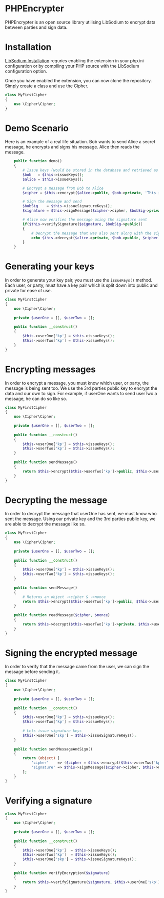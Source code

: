# PHPEncrypter
PHPEncrypter is an open source library utilising LibSodium to encrypt data between parties and sign data.

# Installation
[LibSodium Installation](http://php.net/manual/en/sodium.installation.php) requries enabling the extension in your php.ini configuration or by compiling your PHP source with the LibSodium configuration option.

Once you have enabled the extension, you can now clone the repository. Simply create a class and use the Cipher.

```php
class MyFirstCipher
{
    use \Cipher\Cipher;
}
```

# Demo Scenario
Here is an example of a real life situation. Bob wants to send Alice a secret message, he encrypts and signs his message. Alice then reads the message.

```php
    public function demo()
    {
        # Issue keys (would be stored in the database and retrieved as needed)
        $bob   = $this->issueKeys();
        $alice = $this->issueKeys();

        # Encrypt a message from Bob to Alice
        $cipher = $this->encrypt($alice->public, $bob->private, 'This is a test message');

        # Sign the message and send
        $bobSig    = $this->issueSignatureKeys();
        $signature = $this->signMessage($cipher->cipher, $bobSig->private);

        # Alice now verifies the message using the signature sent
        if($this->verifySignature($signature, $bobSig->public))
        {
            # Decrypt the message that was also sent along with the signature and nonce
            echo $this->decrypt($alice->private, $bob->public, $cipher->cipher, $cipher->nonce);
        }
    }
```

# Generating your keys
In order to generate your key pair, you must use the `issueKeys()` method. Each user, or party, must have a key pair which is split down into public and private for ease of use.

```php
class MyFirstCipher
{
    use \Cipher\Cipher;
    
    private $userOne = [], $userTwo = [];
    
    public function __construct()
    {
        $this->userOne['kp'] = $this->issueKeys();
        $this->userTwo['kp'] = $this->issueKeys();
    }
}
```

# Encrypting messages
In order to encrypt a message, you must know which user, or party, the message is being sent too. We use the 3rd parties public key to encrypt the data and our own to sign. For example, if userOne wants to send userTwo a message, he can do so like so.

```php
class MyFirstCipher
{
    use \Cipher\Cipher;
    
    private $userOne = [], $userTwo = [];
    
    public function __construct()
    {
        $this->userOne['kp'] = $this->issueKeys();
        $this->userTwo['kp'] = $this->issueKeys();
    }
    
    public function sendMessage()
    {
        return $this->encrypt($this->userTwo['kp']->public, $this->userOne['kp']->private, 'User ones secret message to user two');
    }
}
```

# Decrypting the message
In order to decrypt the message that userOne has sent, we must know who sent the message. Using our private key and the 3rd parties public key, we are able to decrypt the message like so.

```php
class MyFirstCipher
{
    use \Cipher\Cipher;
    
    private $userOne = [], $userTwo = [];
    
    public function __construct()
    {
        $this->userOne['kp'] = $this->issueKeys();
        $this->userTwo['kp'] = $this->issueKeys();
    }
    
    public function sendMessage()
    {
        # Returns an object ->cipher & ->nonce
        return $this->encrypt($this->userTwo['kp']->public, $this->userOne['kp']->private, 'User ones secret message to user two');
    }
    
    public function readMessage($cipher, $nonce)
    {
        return $this->decrypt($this->userTwo['kp']->private, $this->userOne['kp']->public, $cipher, $nonce);
    }
}
```

# Signing the encrypted message
In order to verify that the message came from the user, we can sign the message before sending it.

```php
class MyFirstCipher
{
    use \Cipher\Cipher;
    
    private $userOne = [], $userTwo = [];
    
    public function __construct()
    {
        $this->userOne['kp'] = $this->issueKeys();
        $this->userTwo['kp'] = $this->issueKeys();
        
        # Lets issue signature keys
        $this->userOne['skp'] = $this->issueSignatureKeys();
    }
    
    public function sendMessageAndSign()
    {
        return (object) [
            'cipher'    => ($cipher = $this->encrypt($this->userTwo['kp']->public, $this->userOne['kp']->private, 'User ones secret message to user two')),
            'signature' => $this->signMessage($cipher->cipher, $this->userOne['skp']->private)
        ];
    }
}
```

# Verifying a signature
```php
class MyFirstCipher
{
    use \Cipher\Cipher;
    
    private $userOne = [], $userTwo = [];
    
    public function __construct()
    {
        $this->userOne['kp']  = $this->issueKeys();
        $this->userTwo['kp']  = $this->issueKeys();
        $this->userOne['skp'] = $this->issueSignatureKeys();
    }
    
    public function verifyEncryption($signature)
    {
        return $this->verifySignature($signature, $this->userOne['skp']->public);
    }
}
```
